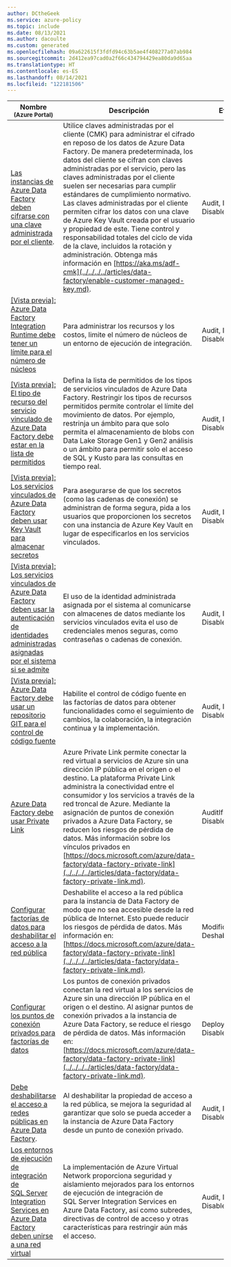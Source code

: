 ```yaml
---
author: DCtheGeek
ms.service: azure-policy
ms.topic: include
ms.date: 08/13/2021
ms.author: dacoulte
ms.custom: generated
ms.openlocfilehash: 09a622615f3fdfd94c63b5ae4f408277a07ab984
ms.sourcegitcommit: 2d412ea97cad0a2f66c434794429ea80da9d65aa
ms.translationtype: HT
ms.contentlocale: es-ES
ms.lasthandoff: 08/14/2021
ms.locfileid: "122181506"
---
```

|Nombre<br /><sub>(Azure Portal)</sub> |Descripción |Efectos |Versión<br /><sub>(GitHub)</sub> |
|---|---|---|---|
|[Las instancias de Azure Data Factory deben cifrarse con una clave administrada por el cliente](https://portal.azure.com/#blade/Microsoft_Azure_Policy/PolicyDetailBlade/definitionId/%2Fproviders%2FMicrosoft.Authorization%2FpolicyDefinitions%2F4ec52d6d-beb7-40c4-9a9e-fe753254690e). |Utilice claves administradas por el cliente (CMK) para administrar el cifrado en reposo de los datos de Azure Data Factory. De manera predeterminada, los datos del cliente se cifran con claves administradas por el servicio, pero las claves administradas por el cliente suelen ser necesarias para cumplir estándares de cumplimiento normativo. Las claves administradas por el cliente permiten cifrar los datos con una clave de Azure Key Vault creada por el usuario y propiedad de este. Tiene control y responsabilidad totales del ciclo de vida de la clave, incluidos la rotación y administración. Obtenga más información en [https://aka.ms/adf-cmk](../../../../articles/data-factory/enable-customer-managed-key.md). |Audit, Deny, Disabled |[1.0.1](https://github.com/Azure/azure-policy/blob/master/built-in-policies/policyDefinitions/Data%20Factory/DataFactory_CustomerManagedKey_Audit.json) |
|[\[Vista previa\]: Azure Data Factory Integration Runtime debe tener un límite para el número de núcleos](https://portal.azure.com/#blade/Microsoft_Azure_Policy/PolicyDetailBlade/definitionId/%2Fproviders%2FMicrosoft.Authorization%2FpolicyDefinitions%2F85bb39b5-2f66-49f8-9306-77da3ac5130f) |Para administrar los recursos y los costos, limite el número de núcleos de un entorno de ejecución de integración. |Audit, Deny, Disabled |[1.0.0-preview](https://github.com/Azure/azure-policy/blob/master/built-in-policies/policyDefinitions/Data%20Factory/IR_Core_Count_Exceeds_Audit.json) |
|[\[Vista previa\]: El tipo de recurso del servicio vinculado de Azure Data Factory debe estar en la lista de permitidos](https://portal.azure.com/#blade/Microsoft_Azure_Policy/PolicyDetailBlade/definitionId/%2Fproviders%2FMicrosoft.Authorization%2FpolicyDefinitions%2F6809a3d0-d354-42fb-b955-783d207c62a8) |Defina la lista de permitidos de los tipos de servicios vinculados de Azure Data Factory. Restringir los tipos de recursos permitidos permite controlar el límite del movimiento de datos. Por ejemplo, restrinja un ámbito para que solo permita el almacenamiento de blobs con Data Lake Storage Gen1 y Gen2 análisis o un ámbito para permitir solo el acceso de SQL y Kusto para las consultas en tiempo real. |Audit, Deny, Disabled |[1.0.0-preview](https://github.com/Azure/azure-policy/blob/master/built-in-policies/policyDefinitions/Data%20Factory/LinkedService_ResourceType_Audit.json) |
|[\[Vista previa\]: Los servicios vinculados de Azure Data Factory deben usar Key Vault para almacenar secretos](https://portal.azure.com/#blade/Microsoft_Azure_Policy/PolicyDetailBlade/definitionId/%2Fproviders%2FMicrosoft.Authorization%2FpolicyDefinitions%2F127ef6d7-242f-43b3-9eef-947faf1725d0) |Para asegurarse de que los secretos (como las cadenas de conexión) se administran de forma segura, pida a los usuarios que proporcionen los secretos con una instancia de Azure Key Vault en lugar de especificarlos en los servicios vinculados. |Audit, Deny, Disabled |[1.0.0-preview](https://github.com/Azure/azure-policy/blob/master/built-in-policies/policyDefinitions/Data%20Factory/LinkedService_InlineSecrets_Audit.json) |
|[\[Vista previa\]: Los servicios vinculados de Azure Data Factory deben usar la autenticación de identidades administradas asignadas por el sistema si se admite](https://portal.azure.com/#blade/Microsoft_Azure_Policy/PolicyDetailBlade/definitionId/%2Fproviders%2FMicrosoft.Authorization%2FpolicyDefinitions%2Ff78ccdb4-7bf4-4106-8647-270491d2978a) |El uso de la identidad administrada asignada por el sistema al comunicarse con almacenes de datos mediante los servicios vinculados evita el uso de credenciales menos seguras, como contraseñas o cadenas de conexión. |Audit, Deny, Disabled |[1.0.0-preview](https://github.com/Azure/azure-policy/blob/master/built-in-policies/policyDefinitions/Data%20Factory/LinkedService_All_Auth_Audit_except_MSI.json) |
|[\[Vista previa\]: Azure Data Factory debe usar un repositorio GIT para el control de código fuente](https://portal.azure.com/#blade/Microsoft_Azure_Policy/PolicyDetailBlade/definitionId/%2Fproviders%2FMicrosoft.Authorization%2FpolicyDefinitions%2F77d40665-3120-4348-b539-3192ec808307) |Habilite el control de código fuente en las factorías de datos para obtener funcionalidades como el seguimiento de cambios, la colaboración, la integración continua y la implementación. |Audit, Deny, Disabled |[1.0.0-preview](https://github.com/Azure/azure-policy/blob/master/built-in-policies/policyDefinitions/Data%20Factory/Factory_None_GIT_Audit.json) |
|[Azure Data Factory debe usar Private Link](https://portal.azure.com/#blade/Microsoft_Azure_Policy/PolicyDetailBlade/definitionId/%2Fproviders%2FMicrosoft.Authorization%2FpolicyDefinitions%2F8b0323be-cc25-4b61-935d-002c3798c6ea) |Azure Private Link permite conectar la red virtual a servicios de Azure sin una dirección IP pública en el origen o el destino. La plataforma Private Link administra la conectividad entre el consumidor y los servicios a través de la red troncal de Azure. Mediante la asignación de puntos de conexión privados a Azure Data Factory, se reducen los riesgos de pérdida de datos. Más información sobre los vínculos privados en [https://docs.microsoft.com/azure/data-factory/data-factory-private-link](../../../../articles/data-factory/data-factory-private-link.md). |AuditIfNotExists, Disabled |[1.0.0](https://github.com/Azure/azure-policy/blob/master/built-in-policies/policyDefinitions/Data%20Factory/DataFactory_PrivateEndpoints_Audit.json) |
|[Configurar factorías de datos para deshabilitar el acceso a la red pública](https://portal.azure.com/#blade/Microsoft_Azure_Policy/PolicyDetailBlade/definitionId/%2Fproviders%2FMicrosoft.Authorization%2FpolicyDefinitions%2F08b1442b-7789-4130-8506-4f99a97226a7) |Deshabilite el acceso a la red pública para la instancia de Data Factory de modo que no sea accesible desde la red pública de Internet. Esto puede reducir los riesgos de pérdida de datos. Más información en: [https://docs.microsoft.com/azure/data-factory/data-factory-private-link](../../../../articles/data-factory/data-factory-private-link.md). |Modificar, Deshabilitado |[1.0.0](https://github.com/Azure/azure-policy/blob/master/built-in-policies/policyDefinitions/Data%20Factory/DataFactory_PublicNetworkAccess_Modify.json) |
|[Configurar los puntos de conexión privados para factorías de datos](https://portal.azure.com/#blade/Microsoft_Azure_Policy/PolicyDetailBlade/definitionId/%2Fproviders%2FMicrosoft.Authorization%2FpolicyDefinitions%2F496ca26b-f669-4322-a1ad-06b7b5e41882) |Los puntos de conexión privados conectan la red virtual a los servicios de Azure sin una dirección IP pública en el origen o el destino.  Al asignar puntos de conexión privados a la instancia de Azure Data Factory, se reduce el riesgo de pérdida de datos.  Más información en: [https://docs.microsoft.com/azure/data-factory/data-factory-private-link](../../../../articles/data-factory/data-factory-private-link.md). |DeployIfNotExists, Disabled |[1.0.0](https://github.com/Azure/azure-policy/blob/master/built-in-policies/policyDefinitions/Data%20Factory/DataFactory_PrivateEndpoints_DeployIfNotExists.json) |
|[Debe deshabilitarse el acceso a redes públicas en Azure Data Factory](https://portal.azure.com/#blade/Microsoft_Azure_Policy/PolicyDetailBlade/definitionId/%2Fproviders%2FMicrosoft.Authorization%2FpolicyDefinitions%2F1cf164be-6819-4a50-b8fa-4bcaa4f98fb6). |Al deshabilitar la propiedad de acceso a la red pública, se mejora la seguridad al garantizar que solo se pueda acceder a la instancia de Azure Data Factory desde un punto de conexión privado. |Audit, Deny, Disabled |[1.0.0](https://github.com/Azure/azure-policy/blob/master/built-in-policies/policyDefinitions/Data%20Factory/DataFactory_PublicNetworkAccess_Audit.json) |
|[Los entornos de ejecución de integración de SQL Server Integration Services en Azure Data Factory deben unirse a una red virtual](https://portal.azure.com/#blade/Microsoft_Azure_Policy/PolicyDetailBlade/definitionId/%2Fproviders%2FMicrosoft.Authorization%2FpolicyDefinitions%2F0088bc63-6dee-4a9c-9d29-91cfdc848952) |La implementación de Azure Virtual Network proporciona seguridad y aislamiento mejorados para los entornos de ejecución de integración de SQL Server Integration Services en Azure Data Factory, así como subredes, directivas de control de acceso y otras características para restringir aún más el acceso. |Audit, Deny, Disabled |[2.0.0](https://github.com/Azure/azure-policy/blob/master/built-in-policies/policyDefinitions/Data%20Factory/SSISIR_JoinVirtualNetwork_Audit.json) |